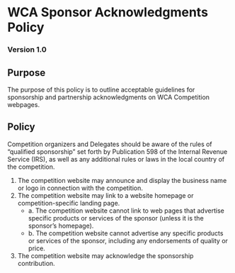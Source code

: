 # WCA Sponsor Acknowledgments Policy
### Version 1.0

## Purpose
The purpose of this policy is to outline acceptable guidelines for sponsorship and partnership acknowledgments on WCA Competition webpages.

## Policy
Competition organizers and Delegates should be aware of the rules of “qualified sponsorship” set forth by Publication 598 of the Internal Revenue Service (IRS), as well as any additional rules or laws in the local country of the competition.

1. The competition website may announce and display the business name or logo in connection with the competition.
2. The competition website may link to a website homepage or competition-specific landing page.
   - a. The competition website cannot link to web pages that advertise specific products or services of the sponsor (unless it is the sponsor’s homepage).
   - b. The competition website cannot advertise any specific products or services of the sponsor, including any endorsements of quality or price.
3. The competition website may acknowledge the sponsorship contribution.
